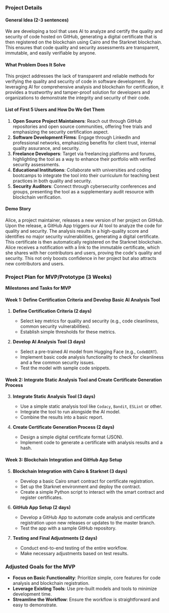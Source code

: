### Project Details

#### General Idea (2-3 sentences)
We are developing a tool that uses AI to analyze and certify the quality and security of code hosted on GitHub, generating a digital certificate that is then registered on the blockchain using Cairo and the Starknet blockchain. This ensures that code quality and security assessments are transparent, immutable, and easily verifiable by anyone.

#### What Problem Does It Solve
This project addresses the lack of transparent and reliable methods for verifying the quality and security of code in software development. By leveraging AI for comprehensive analysis and blockchain for certification, it provides a trustworthy and tamper-proof solution for developers and organizations to demonstrate the integrity and security of their code.

#### List of First 5 Users and How Do We Get Them
1. **Open Source Project Maintainers**: Reach out through GitHub repositories and open source communities, offering free trials and emphasizing the security certification aspect.
2. **Software Development Firms**: Engage through LinkedIn and professional networks, emphasizing benefits for client trust, internal quality assurance, and security.
3. **Freelance Developers**: Target via freelancing platforms and forums, highlighting the tool as a way to enhance their portfolio with verified security assessments.
4. **Educational Institutions**: Collaborate with universities and coding bootcamps to integrate the tool into their curriculum for teaching best practices in both quality and security.
5. **Security Auditors**: Connect through cybersecurity conferences and groups, presenting the tool as a supplementary audit resource with blockchain verification.

#### Demo Story
Alice, a project maintainer, releases a new version of her project on GitHub. Upon the release, a GitHub App triggers our AI tool to analyze the code for quality and security. The analysis results in a high-quality score and identifies no major security vulnerabilities, generating a digital certificate. This certificate is then automatically registered on the Starknet blockchain. Alice receives a notification with a link to the immutable certificate, which she shares with her contributors and users, proving the code's quality and security. This not only boosts confidence in her project but also attracts new contributors and users.

### Project Plan for MVP/Prototype (3 Weeks)

**Milestones and Tasks for MVP**

#### Week 1: Define Certification Criteria and Develop Basic AI Analysis Tool

1. **Define Certification Criteria (2 days)**
   - Select key metrics for quality and security (e.g., code cleanliness, common security vulnerabilities).
   - Establish simple thresholds for these metrics.

2. **Develop AI Analysis Tool (3 days)**
   - Select a pre-trained AI model from Hugging Face (e.g., `CodeBERT`).
   - Implement basic code analysis functionality to check for cleanliness and a few common security issues.
   - Test the model with sample code snippets.

#### Week 2: Integrate Static Analysis Tool and Create Certificate Generation Process

3. **Integrate Static Analysis Tool (3 days)**
   - Use a simple static analysis tool like `Codacy`, `Bandit`, `ESLint` or other.
   - Integrate the tool to run alongside the AI model.
   - Combine the results into a basic report.

4. **Create Certificate Generation Process (2 days)**
   - Design a simple digital certificate format (JSON).
   - Implement code to generate a certificate with analysis results and a hash.

#### Week 3: Blockchain Integration and GitHub App Setup

5. **Blockchain Integration with Cairo & Starknet (3 days)**
   - Develop a basic Cairo smart contract for certificate registration.
   - Set up the Starknet environment and deploy the contract.
   - Create a simple Python script to interact with the smart contract and register certificates.

6. **GitHub App Setup (2 days)**
   - Develop a GitHub App to automate code analysis and certificate registration upon new releases or updates to the master branch.
   - Test the app with a sample GitHub repository.

7. **Testing and Final Adjustments (2 days)**
   - Conduct end-to-end testing of the entire workflow.
   - Make necessary adjustments based on test results.

### Adjusted Goals for the MVP
- **Focus on Basic Functionality**: Prioritize simple, core features for code analysis and blockchain registration.
- **Leverage Existing Tools**: Use pre-built models and tools to minimize development time.
- **Streamline the Workflow**: Ensure the workflow is straightforward and easy to demonstrate.
